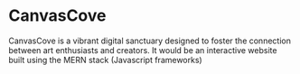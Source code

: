 # CanvasCove
CanvasCove is a vibrant digital sanctuary designed to foster the connection between art enthusiasts and creators. It would be an interactive website built using the MERN stack (Javascript frameworks)
